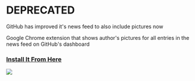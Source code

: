 # DEPRECATED
GitHub has improved it's news feed to also include pictures now

Google Chrome extension that shows author's pictures for all entries in the news feed on GitHub's dashboard

### [Install It From Here](https://chrome.google.com/webstore/detail/github-news-pics/fkdieaaoplknkhnhbfmbacphglmenppg)

![](https://cloud.githubusercontent.com/assets/11520795/22998679/79690376-f3e0-11e6-8623-d96e565e1878.jpg)
